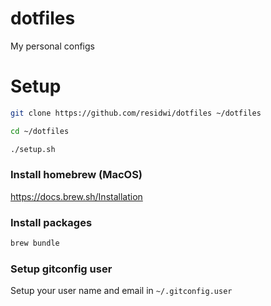 # dotfiles

My personal configs

# Setup

```bash
git clone https://github.com/residwi/dotfiles ~/dotfiles

cd ~/dotfiles

./setup.sh
```

### Install homebrew (MacOS)

https://docs.brew.sh/Installation

### Install packages

```bash
brew bundle
```

### Setup gitconfig user

Setup your user name and email in `~/.gitconfig.user`
